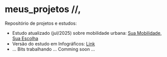 # meus_projetos //,
Repositório de projetos e estudos:

* Estudo atualizado (jul/2025) sobre mobilidade urbana: [Sua Mobilidade, Sua Escolha](https://bit.ly/suamobilidade)
* Versão do estudo em Infográficos: [Link](https://cristianobonat.github.io/projetos/Estudo%20Mobilidade%20Urbana%20POA%2031072025%20infografico.html)
* ... Bits trabalhando ... Comming soon ...
